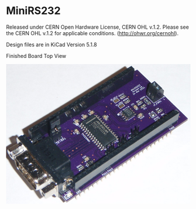 # MiniRS232

Released under CERN Open Hardware License, CERN OHL v.1.2.
Please see the CERN OHL v.1.2 for applicable conditions. (http://ohwr.org/cernohl).

Design files are in KiCad Version 5.1.8

Finished Board Top View

![alt text](https://github.com/Sd4Projects/MiniRS232/blob/main/MiniRS232Top.jpg?raw=true "finishedboard")
